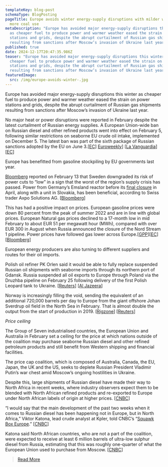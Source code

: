 ```yaml
---
templateKey: blog-post
schemaType: BlogPosting
pageTitle: Europe avoids winter energy-supply disruptions with milder weather,
  more coal use
metaDescription: "Europe has avoided major energy-supply disruptions this winter
  as cheaper fuel to produce power and warmer weather eased the strain on power
  stations and grids, despite the abrupt curtailment of Russian gas shipments
  resulting from sanctions after Moscow’s invasion of Ukraine last year. "
published: true
date: 2024-12-17T20:47:35.986Z
teaser: "Europe has avoided major energy-supply disruptions this winter as
  cheaper fuel to produce power and warmer weather eased the strain on power
  stations and grids, despite the abrupt curtailment of Russian gas shipments
  resulting from sanctions after Moscow’s invasion of Ukraine last year. "
featuredImage:
  src: /img/europe-avoids-winter-.jpg
---
```

Europe has avoided major energy-supply disruptions this winter as cheaper fuel to produce power and warmer weather eased the strain on power stations and grids, despite the abrupt curtailment of Russian gas shipments resulting from sanctions after Moscow’s invasion of Ukraine last year.

No major heat or power disruptions were reported in February despite the latest curtailment of Russian energy supplies. A European Union-wide ban on Russian diesel and other refined products went into effect on February 5, following similar restrictions on seaborne EU crude oil intake, implemented on December 5. The latest ban was part of the sixth package of Russian sanctions adopted by the EU on June 3.[[EC](https://asiangovernancefoundation.createsend1.com/t/d-l-zduijhl-l-qt/)] [Euroweekly](https://asiangovernancefoundation.createsend1.com/t/d-l-zduijhl-l-qi/)] [[La Vanguardia](https://asiangovernancefoundation.createsend1.com/t/d-l-zduijhl-l-qd/)][[EC](https://asiangovernancefoundation.createsend1.com/t/d-l-zduijhl-l-qh/)]

Europe has benefitted from gasoline stockpiling by EU governments last year.

[Bloomberg](https://asiangovernancefoundation.createsend1.com/t/d-l-zduijhl-l-qk/) reported on February 13 that Sweden downgraded its risk of power cuts to “low” in a sign that the worst of the region’s supply crisis has passed. Power from Germany’s Emsland reactor before its [final closure](https://asiangovernancefoundation.createsend1.com/t/d-l-zduijhl-l-qu/) in April, along with a unit in Slovakia, has been beneficial, according to Swiss trader Axpo Solutions AG. [[Bloomberg](https://asiangovernancefoundation.createsend1.com/t/d-l-zduijhl-l-al/)]

This has had a positive impact on prices. European gasoline prices were down 80 percent from the peak of summer 2022 and are in line with global prices. European Natural gas prices declined to a 17-month low in mid February to about EUR 51 per megawatt hour (MWh), compared with over EUR 300 in August when Russia announced the closure of the Nord Stream 1 pipeline. Power prices have followed gas lower across Europe.[[GPP](https://asiangovernancefoundation.createsend1.com/t/d-l-zduijhl-l-ar/)][[EC](https://asiangovernancefoundation.createsend1.com/t/d-l-zduijhl-l-ay/)][[Bloomberg](https://asiangovernancefoundation.createsend1.com/t/d-l-zduijhl-l-aj/)]

European energy producers are also turning to different suppliers and routes for their oil imports.

Polish oil refiner PK Orlen said it would be able to fully replace suspended Russian oil shipments with seaborne imports through its northern port of Gdansk. Russia suspended all oil exports to Europe through Poland via the Druzhba pipeline on February 25 following delivery of the first Polish Leopard tank to Ukraine. [[Reuters](https://asiangovernancefoundation.createsend1.com/t/d-l-zduijhl-l-at/)] [[Al Jazeera](https://asiangovernancefoundation.createsend1.com/t/d-l-zduijhl-l-ai/)]

Norway is increasingly filling the void, sending the equivalent of an additional 720,000 barrels per day to Europe from the giant offshore Johan Sverdrup oil field in the North Sea in February. That is almost double the output from the start of production in 2019. [[Rigzone](https://asiangovernancefoundation.createsend1.com/t/d-l-zduijhl-l-ad/)] [[Reuters](https://asiangovernancefoundation.createsend1.com/t/d-l-zduijhl-l-ah/)]

*Price ceiling*

The Group of Seven industrialised countries, the European Union and Australia in February set a ceiling for the price at which nations outside of the coalition may purchase seaborne Russian diesel and other refined petroleum products and still benefit from Western shipping and financial facilities.

The price cap coalition, which is composed of Australia, Canada, the EU, Japan, the UK and the US, seeks to deplete Russian President Vladimir Putin’s war chest amid Moscow’s ongoing hostilities in Ukraine.

Despite this, large shipments of Russian diesel have made their way to North Africa in recent weeks, where industry observers expect them to be blended with North African refined products and re-exported to Europe under North African labels of origin at higher prices. [[CNBC](https://asiangovernancefoundation.createsend1.com/t/d-l-zduijhl-l-ak/)]

“I would say that the main development of the past two weeks when it comes to Russian diesel has been happening not in Europe, but in North Africa,” Viktor Katona, lead crude analyst at Kpler, told CNBC’s “[Squawk Box Europe](https://asiangovernancefoundation.createsend1.com/t/d-l-zduijhl-l-au/).” [[CNBC](https://asiangovernancefoundation.createsend1.com/t/d-l-zduijhl-l-fl/)]

Katona said North African countries, who are not a part of the coalition, were expected to receive at least 6 million barrels of ultra-low sulphur diesel from Russia, estimating that this was roughly one-quarter of what the European Union used to purchase from Moscow. [[CNBC](https://asiangovernancefoundation.createsend1.com/t/d-l-zduijhl-l-fr/)]

> [R﻿ead More](https://createsend.com/t/d-5907057B2137BAF02540EF23F30FEDED)